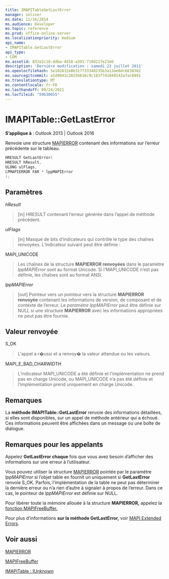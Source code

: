 ```yaml
---
title: IMAPITableGetLastError
manager: soliver
ms.date: 11/16/2014
ms.audience: Developer
ms.topic: reference
ms.prod: office-online-server
ms.localizationpriority: medium
api_name:
- IMAPITable.GetLastError
api_type:
- COM
ms.assetid: 832e2c18-ddba-4d18-a391-710d21fe23e6
description: 'Derniére modification : samedi 23 juillet 2011'
ms.openlocfilehash: 5e102832e86317f33348235b3a13ae6dc6838382
ms.sourcegitcommit: a1d9041c20256616c9c183f7d1049142a7ac6991
ms.translationtype: MT
ms.contentlocale: fr-FR
ms.lasthandoff: 09/24/2021
ms.locfileid: "59630655"
---
```

# <a name="imapitablegetlasterror"></a>IMAPITable::GetLastError

  
  
**S’applique à** : Outlook 2013 | Outlook 2016 
  
Renvoie une structure [MAPIERROR](mapierror.md) contenant des informations sur l’erreur précédente sur le tableau. 
  
```cpp
HRESULT GetLastError(
HRESULT hResult,
ULONG ulFlags,
LPMAPIERROR FAR * lppMAPIError
);
```

## <a name="parameters"></a>Paramètres

 _hResult_
  
> [in] HRESULT contenant l’erreur générée dans l’appel de méthode précédent.
    
 _ulFlags_
  
> [in] Masque de bits d’indicateurs qui contrôle le type des chaînes renvoyées. L’indicateur suivant peut être définie :
    
MAPI_UNICODE 
  
> Les chaînes de la structure **MAPIERROR renvoyées** dans le paramètre  _lppMAPIError_ sont au format Unicode. Si l’MAPI_UNICODE n’est pas définie, les chaînes sont au format ANSI. 
    
 _lppMAPIError_
  
> [out] Pointeur vers un pointeur vers la structure **MAPIERROR renvoyée** contenant les informations de version, de composant et de contexte de l’erreur. Le  _paramètre lppMAPIError_ peut être définie sur NULL si une structure **MAPIERROR** avec les informations appropriées ne peut pas être fournie. 
    
## <a name="return-value"></a>Valeur renvoyée

S_OK 
  
> L'appel a r�ussi et a renvoy� la valeur attendue ou les valeurs.
    
MAPI_E_BAD_CHARWIDTH 
  
> L’indicateur MAPI_UNICODE a été définie et l’implémentation ne prend pas en charge Unicode, ou MAPI_UNICODE n’a pas été définie et l’implémentation prend uniquement en charge Unicode.
    
## <a name="remarks"></a>Remarques

La **méthode IMAPITable::GetLastError** renvoie des informations détaillées, si elles sont disponibles, sur un appel de méthode antérieur qui a échoué. Ces informations peuvent être affichées dans un message ou une boîte de dialogue. 
  
## <a name="notes-to-callers"></a>Remarques pour les appelants

Appelez **GetLastError chaque** fois que vous avez besoin d’afficher des informations sur une erreur à l’utilisateur. 
  
Vous pouvez utiliser la structure [MAPIERROR](mapierror.md) pointée par le paramètre  _lppMAPIError_ si l’objet table en fournit un uniquement si **GetLastError** renvoie S_OK. Parfois, l’implémentation de la table ne peut pas déterminer la dernière erreur ou n’a rien d’autre à signaler à propos de l’erreur. Dans ce cas, le pointeur de  _lppMAPIError_ est définie sur NULL. 
  
Pour libérer toute la mémoire allouée à la structure **MAPIERROR,** appelez la [fonction MAPIFreeBuffer.](mapifreebuffer.md) 
  
Pour plus d’informations **sur la méthode GetLastError,** voir [MAPI Extended Errors](mapi-extended-errors.md).
  
## <a name="see-also"></a>Voir aussi



[MAPIERROR](mapierror.md)
  
[MAPIFreeBuffer](mapifreebuffer.md)
  
[IMAPITable : IUnknown](imapitableiunknown.md)


